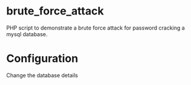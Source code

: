 # brute_force_attack
PHP script to demonstrate a brute force attack for password cracking a mysql database.

# Configuration
Change the database details 
